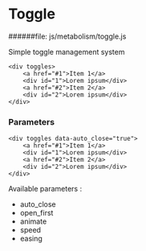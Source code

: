 # Toggle
   
######file: js/metabolism/toggle.js

Simple toggle management system

~~~~
<div toggles>
    <a href="#1">Item 1</a>
    <div id="1">Lorem ipsum</div>
    <a href="#2">Item 2</a>
    <div id="2">Lorem ipsum</div>
</div>
~~~~

### Parameters
~~~~
<div toggles data-auto_close="true">
    <a href="#1">Item 1</a>
    <div id="1">Lorem ipsum</div>
    <a href="#2">Item 2</a>
    <div id="2">Lorem ipsum</div>
</div>
~~~~

Available parameters :

- auto_close
- open_first
- animate
- speed
- easing
